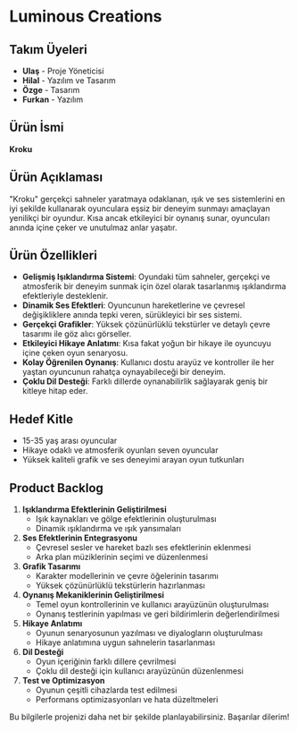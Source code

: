 # Luminous Creations

## Takım Üyeleri
- **Ulaş** - Proje Yöneticisi
- **Hilal** - Yazılım ve Tasarım
- **Özge** - Tasarım
- **Furkan** - Yazılım

## Ürün İsmi
**Kroku**

## Ürün Açıklaması
"Kroku" gerçekçi sahneler yaratmaya odaklanan, ışık ve ses sistemlerini en iyi şekilde kullanarak oyunculara eşsiz bir deneyim sunmayı amaçlayan yenilikçi bir oyundur. Kısa ancak etkileyici bir oynanış sunar, oyuncuları anında içine çeker ve unutulmaz anlar yaşatır.

## Ürün Özellikleri
- **Gelişmiş Işıklandırma Sistemi**: Oyundaki tüm sahneler, gerçekçi ve atmosferik bir deneyim sunmak için özel olarak tasarlanmış ışıklandırma efektleriyle desteklenir.
- **Dinamik Ses Efektleri**: Oyuncunun hareketlerine ve çevresel değişikliklere anında tepki veren, sürükleyici bir ses sistemi.
- **Gerçekçi Grafikler**: Yüksek çözünürlüklü tekstürler ve detaylı çevre tasarımı ile göz alıcı görseller.
- **Etkileyici Hikaye Anlatımı**: Kısa fakat yoğun bir hikaye ile oyuncuyu içine çeken oyun senaryosu.
- **Kolay Öğrenilen Oynanış**: Kullanıcı dostu arayüz ve kontroller ile her yaştan oyuncunun rahatça oynayabileceği bir deneyim.
- **Çoklu Dil Desteği**: Farklı dillerde oynanabilirlik sağlayarak geniş bir kitleye hitap eder.

## Hedef Kitle
- 15-35 yaş arası oyuncular
- Hikaye odaklı ve atmosferik oyunları seven oyuncular
- Yüksek kaliteli grafik ve ses deneyimi arayan oyun tutkunları

## Product Backlog
1. **Işıklandırma Efektlerinin Geliştirilmesi**
   - Işık kaynakları ve gölge efektlerinin oluşturulması
   - Dinamik ışıklandırma ve ışık yansımaları
2. **Ses Efektlerinin Entegrasyonu**
   - Çevresel sesler ve hareket bazlı ses efektlerinin eklenmesi
   - Arka plan müziklerinin seçimi ve düzenlenmesi
3. **Grafik Tasarımı**
   - Karakter modellerinin ve çevre öğelerinin tasarımı
   - Yüksek çözünürlüklü tekstürlerin hazırlanması
4. **Oynanış Mekaniklerinin Geliştirilmesi**
   - Temel oyun kontrollerinin ve kullanıcı arayüzünün oluşturulması
   - Oynanış testlerinin yapılması ve geri bildirimlerin değerlendirilmesi
5. **Hikaye Anlatımı**
   - Oyunun senaryosunun yazılması ve diyalogların oluşturulması
   - Hikaye anlatımına uygun sahnelerin tasarlanması
6. **Dil Desteği**
   - Oyun içeriğinin farklı dillere çevrilmesi
   - Çoklu dil desteği için kullanıcı arayüzünün düzenlenmesi
7. **Test ve Optimizasyon**
   - Oyunun çeşitli cihazlarda test edilmesi
   - Performans optimizasyonları ve hata düzeltmeleri

Bu bilgilerle projenizi daha net bir şekilde planlayabilirsiniz. Başarılar dilerim!
